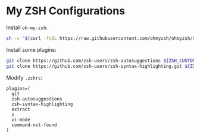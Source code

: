 # My ZSH Configurations

Install `oh-my-zsh`:
```bash
sh -c "$(curl -fsSL https://raw.githubusercontent.com/ohmyzsh/ohmyzsh/master/tools/install.sh)"
```

Install some plugins:
```bash
git clone https://github.com/zsh-users/zsh-autosuggestions ${ZSH_CUSTOM:-~/.oh-my-zsh/custom}/plugins/zsh-autosuggestions
git clone https://github.com/zsh-users/zsh-syntax-highlighting.git ${ZSH_CUSTOM:-~/.oh-my-zsh/custom}/plugins/zsh-syntax-highlighting
```

Modify `.zshrc`:
```
plugins=(
  git
  zsh-autosuggestions
  zsh-syntax-highlighting
  extract
  z
  vi-mode
  command-not-found
)
```
